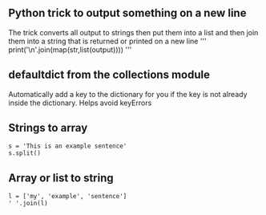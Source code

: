 ## Python trick to output something on a new line

The trick converts all output to strings then put them into a list and then join them into a string that is returned or printed on a new line
'''
print('\n'.join(map(str,list(output))))
'''

## defaultdict from the collections module

Automatically add a key to the dictionary for you if the key is not already inside the dictionary. Helps avoid keyErrors

## Strings to array

```
s = 'This is an example sentence'
s.split()
```

## Array or list to string

```
l = ['my', 'example', 'sentence']
' '.join(l)
```
